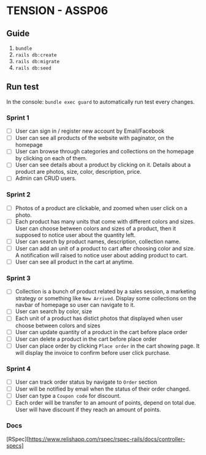 # TENSION - ASSP06

## Guide
1. `bundle`
2. `rails db:create`
3. `rails db:migrate`
4. `rails db:seed`

## Run test
In the console: `bundle exec guard` to automatically run test every changes.

### Sprint 1

* [ ] User can sign in / register new account by Email/Facebook
* [ ] User can see all products of the website with paginator, on the homepage
* [ ] User can browse through categories and collections on the homepage by clicking on each of them.
* [ ] User can see details about a product by clicking on it. Details about a product are photos, size, color, description, price.
* [ ] Admin can CRUD users.

### Sprint 2
* [ ] Photos of a product are clickable, and zoomed when user click on a photo.
* [ ] Each product has many units that come with different colors and sizes. User can choose between colors and sizes of a product, then it supposed to notice user about the quantity left.
* [ ] User can search by product names, description, collection name.
* [ ] User can add an unit of a product to cart after choosing color and size. A notification will raised to notice user about adding product to cart.
* [ ] User can see all product in the cart at anytime.

### Sprint 3
* [ ] Collection is a bunch of product related by a sales session, a marketing strategy or something like `New Arrived`. Display some collections on the navbar of homepage so user can navigate to it.
* [ ] User can search by color, size
* [ ] Each unit of a product has distict photos that displayed when user choose between colors and sizes
* [ ] User can update quantity of a product in the cart before place order
* [ ] User can delete a product in the cart before place order
* [ ] User can place order by clicking `Place order` in the cart showing page. It will display the invoice to confirm before user click purchase.

### Sprint 4
* [ ] User can track order status by navigate to `Order` section
* [ ] User will be notified by email when the status of their order changed.
* [ ] User can type a `Coupon code` for discount.
* [ ] Each order will be transfer to an amount of points, depend on total due. User will have discount if they reach an amount of points.

### Docs
[RSpec][https://www.relishapp.com/rspec/rspec-rails/docs/controller-specs]
